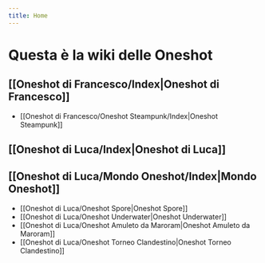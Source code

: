 ```yaml
---
title: Home
---
```

# Questa è la wiki delle Oneshot
## [[Oneshot di Francesco/Index|Oneshot di Francesco]]
- [[Oneshot di Francesco/Oneshot Steampunk/Index|Oneshot Steampunk]]
## [[Oneshot di Luca/Index|Oneshot di Luca]]
## [[Oneshot di Luca/Mondo Oneshot/Index|Mondo Oneshot]]
- [[Oneshot di Luca/Oneshot Spore|Oneshot Spore]]
- [[Oneshot di Luca/Oneshot Underwater|Oneshot Underwater]]
- [[Oneshot di Luca/Oneshot Amuleto da Maroram|Oneshot Amuleto da Maroram]]
- [[Oneshot di Luca/Oneshot Torneo Clandestino|Oneshot Torneo Clandestino]]